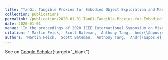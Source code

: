 ```yaml
---
title: "TanGi: Tangible Proxies for Embodied Object Exploration and Manipulation in Virtual Reality"
collection: publications
permalink: /publication/2020-01-01-TanGi-Tangible-Proxies-for-Embodied-Object-Exploration-and-Manipulation-in-Virtual-Reality
date: 2020-01-01
venue: 'In the proceedings of 2020 IEEE International Symposium on Mixed and Augmented Reality (ISMAR)'
citation: ' Martin Feick,  Scott Bateman,  Anthony Tang,  Andr{\&apos;e} Miede,  Nicolai Marquardt, &quot;TanGi: Tangible Proxies for Embodied Object Exploration and Manipulation in Virtual Reality.&quot; In the proceedings of 2020 IEEE International Symposium on Mixed and Augmented Reality (ISMAR), 2020.'
authors: 'Martin Feick,  Scott Bateman,  Anthony Tang,  Andr{\&apos;e} Miede,  Nicolai Marquardt'
---
```

See on [Google Scholar](https://scholar.google.com/scholar?q=TanGi:+Tangible+Proxies+for+Embodied+Object+Exploration+and+Manipulation+in+Virtual+Reality){:target="_blank"}